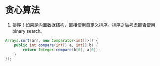 # 贪心算法

1. 排序！如果是内置数据结构，直接使用自定义排序。排序之后考虑能否使用binary search。

```java
Arrays.sort(arr, new Comparator<int[]>() {
    public int compare(int[] a, int[] b) {
        return Integer.compare(b[0], a[0]);
    }
});
```

